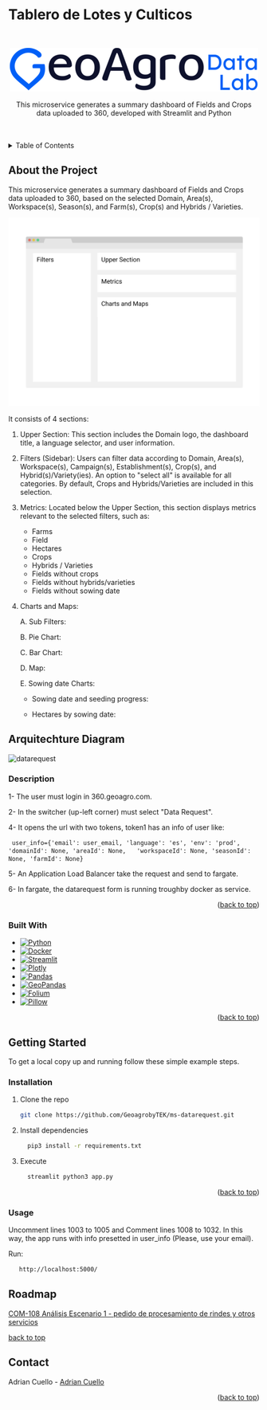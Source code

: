 # Tablero de Lotes y Culticos

<!-- Improved compatibility of back to top link: See: https://github.com/othneildrew/Best-README-Template/pull/73 -->
<a name="readme-top"></a>

<!-- PROJECT LOGO -->
<br />
<div align="center">

![image](assets/datalab.png)

  </a>

  <p align="center">
      This microservice generates a summary dashboard of Fields and Crops data uploaded to 360, developed with Streamlit and Python <br />
    <br />
    <br />
  </p>
</div>



<!-- TABLE OF CONTENTS -->
<details>
  <summary>Table of Contents</summary>
  <ol>
    <li>
      <a href="#about-the-project">About The Project</a>
      <ul>
        <li><a href="#built-with">Built With</a></li>
        <li><a href="#arquitechture-diagram">Arquitechture-Diagram</a></li>
      </ul>
    </li>
    <li>
      <a href="#getting-started">Getting Started</a>
      <ul>
        <li><a href="#installation">Installation</a></li>
        <li><a href="#usage">Usage</a></li>
      </ul>
    </li>
    <li><a href="#roadmap">Roadmap</a></li>
    <li><a href="#contact">Contact</a></li>
  </ol>
</details>



<!-- ABOUT THE PROJECT -->

## About the Project

This microservice generates a summary dashboard of Fields and Crops data uploaded to 360, based on the selected Domain, Area(s), Workspace(s), Season(s), and Farm(s), Crop(s) and Hybrids / Varieties.

[![Product Name Screen Shot][product-screenshot]](assets/Tablero.png)

It consists of 4 sections:

1. Upper Section: This section includes the Domain logo, the dashboard title, a language selector, and user information.

2. Filters (Sidebar): Users can filter data according to Domain, Area(s), Workspace(s), Campaign(s), Establishment(s), Crop(s), and Hybrid(s)/Variety(ies). An option to "select all" is available for all categories. By default, Crops and Hybrids/Varieties are included in this selection.

3. Metrics: Located below the Upper Section, this section displays metrics relevant to the selected filters, such as:

    * Farms
    * Field
    * Hectares
    * Crops
    * Hybrids / Varieties
    * Fields without crops
    * Fields without hybrids/varieties
    * Fields without sowing date

4. Charts and Maps:

    A. Sub Filters:

    B. Pie Chart:

    C. Bar Chart:

    D. Map:

    E. Sowing date Charts:

    * Sowing date and seeding progress:

    * Hectares by sowing date:


## Arquitechture Diagram 

![datarequest](https://github.com/GeoagrobyTEK/ms-datarequest/assets/101668748/deb86ec8-e2c3-42f6-9d20-8eb59b8983ce)

### Description

   
1- The user must login in 360.geoagro.com.

2- In the switcher (up-left corner) must select "Data Request".

4- It opens the url with two tokens, token1 has an info of user like:
   
     user_info={'email': user_email, 'language': 'es', 'env': 'prod', 'domainId': None, 'areaId': None,   'workspaceId': None, 'seasonId': None, 'farmId': None}

5- An Application Load Balancer take the request and send to fargate.
  
6- In fargate, the datarequest form is running troughby docker as service.
   


<p align="right">(<a href="#readme-top">back to top</a>)</p>

### Built With
* [![Python][Python.org]][Python-url]
* [![Docker][docker]][docker-url]
* [![Streamlit][streamlit]][streamlit-url]
* [![Plotly][plotly]][plotly-url]
* [![Pandas][pandas]][pandas-url]
* [![GeoPandas][geopandas]][geopandas-url]
* [![Folium][folium]][folium-url]
* [![Pillow][pillow]][pillow-url]

<p align="right">(<a href="#readme-top">back to top</a>)</p>

<!-- GETTING STARTED -->
## Getting Started

To get a local copy up and running follow these simple example steps.

### Installation

1. Clone the repo
   ```sh
   git clone https://github.com/GeoagrobyTEK/ms-datarequest.git
   ```
2. Install dependencies
   ```sh
     pip3 install -r requirements.txt
   ```
3. Execute
   ```sh
     streamlit python3 app.py 
   ```

<p align="right">(<a href="#readme-top">back to top</a>)</p>


### Usage

Uncomment lines 1003 to 1005 and Comment lines 1008 to 1032.
In this way, the app runs with info presetted in user_info (Please, use your email).

Run:
 ```sh
    http://localhost:5000/
 ```
  
<!-- ROADMAP -->
## Roadmap

<a href="https://docs.google.com/document/d/1QxpfWqW6_ozwE6CJHmlvxza1wv9uV7N08ZcqytdeTwc/edit#heading=h.yq8ikg4wx1f9">
  COM-108 Análisis Escenario 1 - pedido de procesamiento de rindes y otros servicios
</a>
<p><a href="#readme-top">back to top</a></p>

<!-- CONTACT -->
## Contact

Adrian Cuello - [Adrian Cuello](mailto:acuello@geoagro.com.com?subject=[GitHub]ms-collector)

<p align="right">(<a href="#readme-top">back to top</a>)</p>


<!-- MARKDOWN LINKS & IMAGES -->
<!-- https://www.markdownguide.org/basic-syntax/#reference-style-links -->
[product-screenshot]: assets/Tablero.png

[Python.org]: https://img.shields.io/badge/Python-3670A0?style=for-the-badge&logo=python&logoColor=ffdd54
[Python-url]: https://python.org/

[streamlit]: https://img.shields.io/badge/Streamlit-FF4B4B?style=for-the-badge&logo=streamlit&logoColor=white
[streamlit-url]: https://docs.streamlit.io/

[docker]: https://img.shields.io/badge/Docker-2496ED?style=for-the-badge&logo=docker&logoColor=white
[docker-url]: https://www.docker.com/

[plotly]: https://img.shields.io/badge/Plotly-3F4F75?style=for-the-badge&logo=plotly&logoColor=white
[plotly-url]: https://plotly.com/python/

[pandas]: https://img.shields.io/badge/Pandas-150458?style=for-the-badge&logo=pandas&logoColor=white
[pandas-url]: https://pandas.pydata.org/

[geopandas]: https://img.shields.io/badge/GeoPandas-119DFF?style=for-the-badge&logo=geopandas&logoColor=white
[geopandas-url]: https://geopandas.org/

[folium]: https://img.shields.io/badge/Folium-77B829?style=for-the-badge&logo=folium&logoColor=white
[folium-url]: https://python-visualization.github.io/folium/

[pillow]: https://img.shields.io/badge/Pillow-FF5B77?style=for-the-badge&logo=pillow&logoColor=white
[pillow-url]: https://python-pillow.org/
